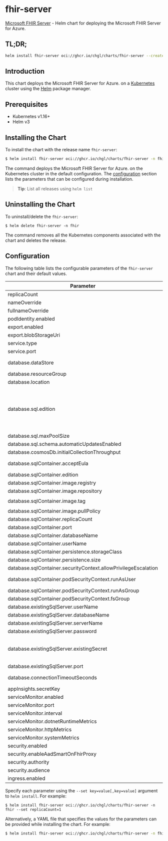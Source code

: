 # fhir-server

[Microsoft FHIR Server](https://github.com/microsoft/fhir-server) - Helm chart for deploying the Microsoft FHIR Server for Azure.

## TL;DR;

```sh
helm install fhir-server oci://ghcr.io/chgl/charts/fhir-server --create-namespace -n fhir
```

## Introduction

This chart deploys the Microsoft FHIR Server for Azure. on a [Kubernetes](http://kubernetes.io) cluster using the [Helm](https://helm.sh) package manager.

## Prerequisites

- Kubernetes v1.16+
- Helm v3

## Installing the Chart

To install the chart with the release name `fhir-server`:

```sh
$ helm install fhir-server oci://ghcr.io/chgl/charts/fhir-server -n fhir
```

The command deploys the Microsoft FHIR Server for Azure. on the Kubernetes cluster in the default configuration. The [configuration](#configuration) section lists the parameters that can be configured during installation.

> **Tip**: List all releases using `helm list`

## Uninstalling the Chart

To uninstall/delete the `fhir-server`:

```console
$ helm delete fhir-server -n fhir
```

The command removes all the Kubernetes components associated with the chart and deletes the release.

## Configuration

The following table lists the configurable parameters of the `fhir-server` chart and their default values.

| Parameter                                                      | Description                                                                                                                                                                                                                               | Default                                                                                          |
| -------------------------------------------------------------- | ----------------------------------------------------------------------------------------------------------------------------------------------------------------------------------------------------------------------------------------- | ------------------------------------------------------------------------------------------------ |
| replicaCount                                                   |                                                                                                                                                                                                                                           | <code>1</code>                                                                                   |
| nameOverride                                                   |                                                                                                                                                                                                                                           | <code>""</code>                                                                                  |
| fullnameOverride                                               |                                                                                                                                                                                                                                           | <code>""</code>                                                                                  |
| podIdentity.enabled                                            |                                                                                                                                                                                                                                           | <code>false</code>                                                                               |
| export.enabled                                                 |                                                                                                                                                                                                                                           | <code>false</code>                                                                               |
| export.blobStorageUri                                          |                                                                                                                                                                                                                                           | <code>https://mystorageaccount.blob.core.windows.net</code>                                      |
| service.type                                                   |                                                                                                                                                                                                                                           | <code>ClusterIP</code>                                                                           |
| service.port                                                   |                                                                                                                                                                                                                                           | <code>80</code>                                                                                  |
| database.dataStore                                             | options: ExistingSqlServer, SqlServer, SqlContainer, CosmosDb                                                                                                                                                                             | <code>"SqlServer"</code>                                                                         |
| database.resourceGroup                                         |                                                                                                                                                                                                                                           | <code>""</code>                                                                                  |
| database.location                                              |                                                                                                                                                                                                                                           | <code>""</code>                                                                                  |
| database.sql.edition                                           | 0: Basic 1: Business 2: BusinessCritical 3: DataWarehouse 4: Free 5: GeneralPurpose 6: Hyperscale 7: Premium More at https://godoc.org/github.com/Azure/azure-sdk-for-go/services/preview/sql/mgmt/2015-05-01-preview/sql#DatabaseEdition | <code>5</code>                                                                                   |
| database.sql.maxPoolSize                                       |                                                                                                                                                                                                                                           | <code>100</code>                                                                                 |
| database.sql.schema.automaticUpdatesEnabled                    |                                                                                                                                                                                                                                           | <code>true</code>                                                                                |
| database.cosmosDb.initialCollectionThroughput                  |                                                                                                                                                                                                                                           | <code>"400"</code>                                                                               |
| database.sqlContainer.acceptEula                               | Accept EULA when deploying with --set database.sqlContainer.acceptEula="Y"                                                                                                                                                                | <code>"n"</code>                                                                                 |
| database.sqlContainer.edition                                  |                                                                                                                                                                                                                                           | <code>"Developer"</code>                                                                         |
| database.sqlContainer.image.registry                           |                                                                                                                                                                                                                                           | <code>mcr.microsoft.com</code>                                                                   |
| database.sqlContainer.image.repository                         |                                                                                                                                                                                                                                           | <code>mssql/server</code>                                                                        |
| database.sqlContainer.image.tag                                |                                                                                                                                                                                                                                           | <code>2022-latest@sha256:b94071acd4612bfe60a73e265097c2b6388d14d9d493db8f37cf4479a4337480</code> |
| database.sqlContainer.image.pullPolicy                         |                                                                                                                                                                                                                                           | <code>IfNotPresent</code>                                                                        |
| database.sqlContainer.replicaCount                             |                                                                                                                                                                                                                                           | <code>1</code>                                                                                   |
| database.sqlContainer.port                                     |                                                                                                                                                                                                                                           | <code>1433</code>                                                                                |
| database.sqlContainer.databaseName                             |                                                                                                                                                                                                                                           | <code>FHIR</code>                                                                                |
| database.sqlContainer.userName                                 |                                                                                                                                                                                                                                           | <code>sa</code>                                                                                  |
| database.sqlContainer.persistence.storageClass                 |                                                                                                                                                                                                                                           | <code>""</code>                                                                                  |
| database.sqlContainer.persistence.size                         |                                                                                                                                                                                                                                           | <code>8Gi</code>                                                                                 |
| database.sqlContainer.securityContext.allowPrivilegeEscalation |                                                                                                                                                                                                                                           | <code>false</code>                                                                               |
| database.sqlContainer.podSecurityContext.runAsUser             | mssql container has user mssql defined with id 10001                                                                                                                                                                                      | <code>10001</code>                                                                               |
| database.sqlContainer.podSecurityContext.runAsGroup            |                                                                                                                                                                                                                                           | <code>10001</code>                                                                               |
| database.sqlContainer.podSecurityContext.fsGroup               |                                                                                                                                                                                                                                           | <code>10001</code>                                                                               |
| database.existingSqlServer.userName                            |                                                                                                                                                                                                                                           | <code>sa</code>                                                                                  |
| database.existingSqlServer.databaseName                        |                                                                                                                                                                                                                                           | <code>FHIR</code>                                                                                |
| database.existingSqlServer.serverName                          |                                                                                                                                                                                                                                           | <code>mymssql-mssql-linux.default</code>                                                         |
| database.existingSqlServer.password                            |                                                                                                                                                                                                                                           | <code>fhir</code>                                                                                |
| database.existingSqlServer.existingSecret                      | name of a pre-created secret to retrieve the SQL Server's password. the secret must have a key named `DATABASEPASSWORD` with the password as its value.                                                                                   | <code>""</code>                                                                                  |
| database.existingSqlServer.port                                |                                                                                                                                                                                                                                           | <code>1433</code>                                                                                |
| database.connectionTimeoutSeconds                              | sets the connection timeout (`Connection Timeout` parameter of the connection string)                                                                                                                                                     | <code>30</code>                                                                                  |
| appInsights.secretKey                                          |                                                                                                                                                                                                                                           | <code>"instrumentationKey"</code>                                                                |
| serviceMonitor.enabled                                         |                                                                                                                                                                                                                                           | <code>false</code>                                                                               |
| serviceMonitor.port                                            |                                                                                                                                                                                                                                           | <code>1234</code>                                                                                |
| serviceMonitor.interval                                        | prometheus: monitor                                                                                                                                                                                                                       | <code>30s</code>                                                                                 |
| serviceMonitor.dotnetRuntimeMetrics                            |                                                                                                                                                                                                                                           | <code>true</code>                                                                                |
| serviceMonitor.httpMetrics                                     |                                                                                                                                                                                                                                           | <code>true</code>                                                                                |
| serviceMonitor.systemMetrics                                   |                                                                                                                                                                                                                                           | <code>true</code>                                                                                |
| security.enabled                                               |                                                                                                                                                                                                                                           | <code>false</code>                                                                               |
| security.enableAadSmartOnFhirProxy                             |                                                                                                                                                                                                                                           | <code>false</code>                                                                               |
| security.authority                                             |                                                                                                                                                                                                                                           | <code>null</code>                                                                                |
| security.audience                                              |                                                                                                                                                                                                                                           | <code>null</code>                                                                                |
| ingress.enabled                                                |                                                                                                                                                                                                                                           | <code>false</code>                                                                               |

Specify each parameter using the `--set key=value[,key=value]` argument to `helm install`. For example:

```console
$ helm install fhir-server oci://ghcr.io/chgl/charts/fhir-server -n fhir --set replicaCount=1
```

Alternatively, a YAML file that specifies the values for the parameters can be provided while
installing the chart. For example:

```sh
$ helm install fhir-server oci://ghcr.io/chgl/charts/fhir-server -n fhir --values values.yaml
```
